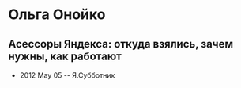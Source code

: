 # Ольга Онойко

## Асессоры Яндекса: откуда взялись, зачем нужны, как работают
- 2012 May 05 -- Я.Субботник    
